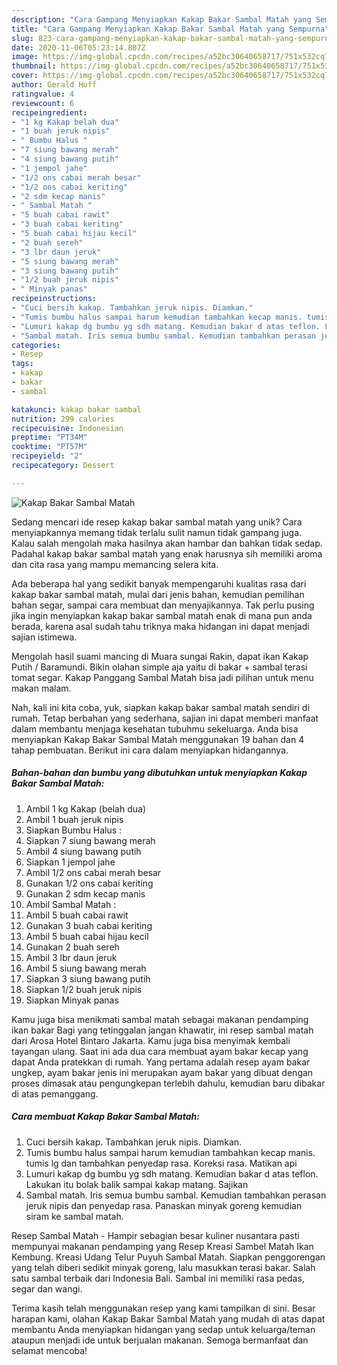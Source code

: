 ```yaml
---
description: "Cara Gampang Menyiapkan Kakap Bakar Sambal Matah yang Sempurna"
title: "Cara Gampang Menyiapkan Kakap Bakar Sambal Matah yang Sempurna"
slug: 823-cara-gampang-menyiapkan-kakap-bakar-sambal-matah-yang-sempurna
date: 2020-11-06T05:23:14.807Z
image: https://img-global.cpcdn.com/recipes/a52bc30640658717/751x532cq70/kakap-bakar-sambal-matah-foto-resep-utama.jpg
thumbnail: https://img-global.cpcdn.com/recipes/a52bc30640658717/751x532cq70/kakap-bakar-sambal-matah-foto-resep-utama.jpg
cover: https://img-global.cpcdn.com/recipes/a52bc30640658717/751x532cq70/kakap-bakar-sambal-matah-foto-resep-utama.jpg
author: Gerald Huff
ratingvalue: 4
reviewcount: 6
recipeingredient:
- "1 kg Kakap belah dua"
- "1 buah jeruk nipis"
- " Bumbu Halus "
- "7 siung bawang merah"
- "4 siung bawang putih"
- "1 jempol jahe"
- "1/2 ons cabai merah besar"
- "1/2 ons cabai keriting"
- "2 sdm kecap manis"
- " Sambal Matah "
- "5 buah cabai rawit"
- "3 buah cabai keriting"
- "5 buah cabai hijau kecil"
- "2 buah sereh"
- "3 lbr daun jeruk"
- "5 siung bawang merah"
- "3 siung bawang putih"
- "1/2 buah jeruk nipis"
- " Minyak panas"
recipeinstructions:
- "Cuci bersih kakap. Tambahkan jeruk nipis. Diamkan."
- "Tumis bumbu halus sampai harum kemudian tambahkan kecap manis. tumis lg dan tambahkan penyedap rasa. Koreksi rasa. Matikan api"
- "Lumuri kakap dg bumbu yg sdh matang. Kemudian bakar d atas teflon. Lakukan itu bolak balik sampai kakap matang. Sajikan"
- "Sambal matah. Iris semua bumbu sambal. Kemudian tambahkan perasan jeruk nipis dan penyedap rasa. Panaskan minyak goreng kemudian siram ke sambal matah."
categories:
- Resep
tags:
- kakap
- bakar
- sambal

katakunci: kakap bakar sambal 
nutrition: 299 calories
recipecuisine: Indonesian
preptime: "PT34M"
cooktime: "PT57M"
recipeyield: "2"
recipecategory: Dessert

---
```



![Kakap Bakar Sambal Matah](https://img-global.cpcdn.com/recipes/a52bc30640658717/751x532cq70/kakap-bakar-sambal-matah-foto-resep-utama.jpg)

Sedang mencari ide resep kakap bakar sambal matah yang unik? Cara menyiapkannya memang tidak terlalu sulit namun tidak gampang juga. Kalau salah mengolah maka hasilnya akan hambar dan bahkan tidak sedap. Padahal kakap bakar sambal matah yang enak harusnya sih memiliki aroma dan cita rasa yang mampu memancing selera kita.

Ada beberapa hal yang sedikit banyak mempengaruhi kualitas rasa dari kakap bakar sambal matah, mulai dari jenis bahan, kemudian pemilihan bahan segar, sampai cara membuat dan menyajikannya. Tak perlu pusing jika ingin menyiapkan kakap bakar sambal matah enak di mana pun anda berada, karena asal sudah tahu triknya maka hidangan ini dapat menjadi sajian istimewa.

Mengolah hasil suami mancing di Muara sungai Rakin, dapat ikan Kakap Putih / Baramundi. Bikin olahan simple aja yaitu di bakar + sambal terasi tomat segar. Kakap Panggang Sambal Matah bisa jadi pilihan untuk menu makan malam.


Nah, kali ini kita coba, yuk, siapkan kakap bakar sambal matah sendiri di rumah. Tetap berbahan yang sederhana, sajian ini dapat memberi manfaat dalam membantu menjaga kesehatan tubuhmu sekeluarga. Anda bisa menyiapkan Kakap Bakar Sambal Matah menggunakan 19 bahan dan 4 tahap pembuatan. Berikut ini cara dalam menyiapkan hidangannya.

<!--inarticleads1-->

##### Bahan-bahan dan bumbu yang dibutuhkan untuk menyiapkan Kakap Bakar Sambal Matah:

1. Ambil 1 kg Kakap (belah dua)
1. Ambil 1 buah jeruk nipis
1. Siapkan  Bumbu Halus :
1. Siapkan 7 siung bawang merah
1. Ambil 4 siung bawang putih
1. Siapkan 1 jempol jahe
1. Ambil 1/2 ons cabai merah besar
1. Gunakan 1/2 ons cabai keriting
1. Gunakan 2 sdm kecap manis
1. Ambil  Sambal Matah :
1. Ambil 5 buah cabai rawit
1. Gunakan 3 buah cabai keriting
1. Ambil 5 buah cabai hijau kecil
1. Gunakan 2 buah sereh
1. Ambil 3 lbr daun jeruk
1. Ambil 5 siung bawang merah
1. Siapkan 3 siung bawang putih
1. Siapkan 1/2 buah jeruk nipis
1. Siapkan  Minyak panas


Kamu juga bisa menikmati sambal matah sebagai makanan pendamping ikan bakar Bagi yang tetinggalan jangan khawatir, ini resep sambal matah dari Arosa Hotel Bintaro Jakarta. Kamu juga bisa menyimak kembali tayangan ulang. Saat ini ada dua cara membuat ayam bakar kecap yang dapat Anda pratekkan di rumah. Yang pertama adalah resep ayam bakar ungkep, ayam bakar jenis ini merupakan ayam bakar yang dibuat dengan proses dimasak atau pengungkepan terlebih dahulu, kemudian baru dibakar di atas pemanggang. 

<!--inarticleads2-->

##### Cara membuat Kakap Bakar Sambal Matah:

1. Cuci bersih kakap. Tambahkan jeruk nipis. Diamkan.
1. Tumis bumbu halus sampai harum kemudian tambahkan kecap manis. tumis lg dan tambahkan penyedap rasa. Koreksi rasa. Matikan api
1. Lumuri kakap dg bumbu yg sdh matang. Kemudian bakar d atas teflon. Lakukan itu bolak balik sampai kakap matang. Sajikan
1. Sambal matah. Iris semua bumbu sambal. Kemudian tambahkan perasan jeruk nipis dan penyedap rasa. Panaskan minyak goreng kemudian siram ke sambal matah.


Resep Sambal Matah - Hampir sebagian besar kuliner nusantara pasti mempunyai makanan pendamping yang Resep Kreasi Sambel Matah Ikan Kembung. Kreasi Udang Telur Puyuh Sambal Matah. Siapkan penggorengan yang telah diberi sedikit minyak goreng, lalu masukkan terasi bakar. Salah satu sambal terbaik dari Indonesia Bali. Sambal ini memiliki rasa pedas, segar dan wangi. 

Terima kasih telah menggunakan resep yang kami tampilkan di sini. Besar harapan kami, olahan Kakap Bakar Sambal Matah yang mudah di atas dapat membantu Anda menyiapkan hidangan yang sedap untuk keluarga/teman ataupun menjadi ide untuk berjualan makanan. Semoga bermanfaat dan selamat mencoba!
